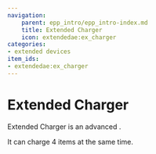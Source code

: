 ```yaml
---
navigation:
    parent: epp_intro/epp_intro-index.md
    title: Extended Charger
    icon: extendedae:ex_charger
categories:
- extended devices
item_ids:
- extendedae:ex_charger
---
```


# Extended Charger

<Row gap="20">
<BlockImage id="extendedae:ex_charger" scale="8"></BlockImage>
</Row>

Extended Charger is an advanced <ItemLink id="ae2:charger" />.

It can charge 4 items at the same time.
